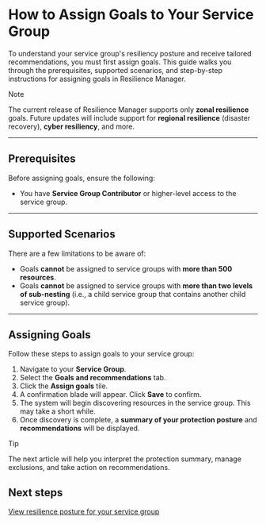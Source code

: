 # How to Assign Goals to Your Service Group

To understand your service group's resiliency posture and receive tailored recommendations, you must first assign goals. This guide walks you through the prerequisites, supported scenarios, and step-by-step instructions for assigning goals in Resilience Manager.

> [!NOTE]
> The current release of Resilience Manager supports only **zonal resilience** goals. Future updates will include support for **regional resilience** (disaster recovery), **cyber resiliency**, and more.

---

## Prerequisites

Before assigning goals, ensure the following:

- You have **Service Group Contributor** or higher-level access to the service group.

---

## Supported Scenarios

There are a few limitations to be aware of:

- Goals **cannot** be assigned to service groups with **more than 500 resources**.
- Goals **cannot** be assigned to service groups with **more than two levels of sub-nesting** (i.e., a child service group that contains another child service group).

---

## Assigning Goals

Follow these steps to assign goals to your service group:

1. Navigate to your **Service Group**.
2. Select the **Goals and recommendations** tab.
3. Click the **Assign goals** tile.
4. A confirmation blade will appear. Click **Save** to confirm.
5. The system will begin discovering resources in the service group. This may take a short while.
6. Once discovery is complete, a **summary of your protection posture** and **recommendations** will be displayed.

> [!TIP]
> The next article will help you interpret the protection summary, manage exclusions, and take action on recommendations.

## Next steps

[View resilience posture for your service group](./ViewResiliencePosture.md)
